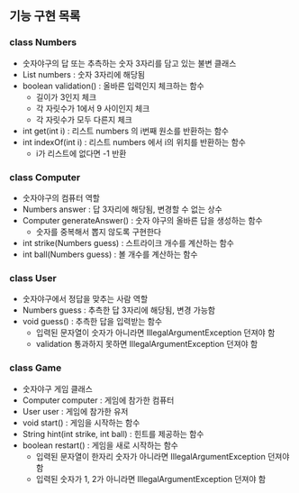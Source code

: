 ## 기능 구현 목록

### class Numbers

- 숫자야구의 답 또는 추측하는 숫자 3자리를 담고 있는 불변 클래스
- List<Integer> numbers : 숫자 3자리에 해당됨
- boolean validation() : 올바른 입력인지 체크하는 함수
  - 길이가 3인지 체크
  - 각 자릿수가 1에서 9 사이인지 체크
  - 각 자릿수가 모두 다른지 체크
- int get(int i) : 리스트 numbers 의 i번째 원소를 반환하는 함수
- int indexOf(int i) : 리스트 numbers 에서 i의 위치를 반환하는 함수
  - i가 리스트에 없다면 -1 반환 

### class Computer

- 숫자야구의 컴퓨터 역할
- Numbers answer : 답 3자리에 해당됨, 변경할 수 없는 상수
- Computer generateAnswer() : 숫자 야구의 올바른 답을 생성하는 함수
  - 숫자를 중복해서 뽑지 않도록 구현한다
- int strike(Numbers guess) : 스트라이크 개수를 계산하는 함수
- int ball(Numbers guess) : 볼 개수를 계산하는 함수

### class User

- 숫자야구에서 정답을 맞추는 사람 역할
- Numbers guess : 추측한 답 3자리에 해당됨, 변경 가능함
- void guess() : 추측한 답을 입력받는 함수
  - 입력된 문자열이 숫자가 아니라면 IllegalArgumentException 던져야 함
  - validation 통과하지 못하면 IllegalArgumentException 던져야 함

### class Game

- 숫자야구 게임 클래스
- Computer computer : 게임에 참가한 컴퓨터
- User user : 게임에 참가한 유저
- void start() : 게임을 시작하는 함수
- String hint(int strike, int ball) : 힌트를 제공하는 함수
- boolean restart() : 게임을 새로 시작하는 함수
  - 입력된 문자열이 한자리 숫자가 아니라면 IllegalArgumentException 던져야 함
  - 입력된 숫자가 1, 2가 아니라면 IllegalArgumentException 던져야 함
